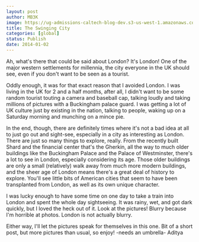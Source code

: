 ```yaml
---
layout: post
author: MB3K
image: https://ug-admissions-caltech-blog-dev.s3-us-west-1.amazonaws.com/old_pictures/caltech_as_it_happens/6a0105349b8251970b019b039bd2b8970d.jpg
title: The Swinging City 
categories: [global]
status: Publish
date: 2014-01-02
---
```


Ah, what's there that could be said about London? It's London! One of the major western settlements for millennia, the city everyone in the UK should see, even if you don't want to be seen as a tourist.

Oddly enough, it was for that exact reason that I avoided London. I was living in the UK for 2 and a half months, after all, I didn't want to be some random tourist touting a camera and baseball cap, talking loudly and taking millions of pictures with a Buckingham palace guard. I was getting a lot of UK culture just by existing in the nation, talking to people, waking up on a Saturday morning and munching on a mince pie.

In the end, though, there are definitely times where it's not a bad idea at all to just go out and sight-see, especially in a city as interesting as London. There are just so many things to explore, really. From the recently built Shard and the financial center that's the Gherkin, all the way to much older buildings like the Buckingham Palace and the Palace of Westminster, there's a lot to see in London, especially considering its age. Those older buildings are only a small (relatively) walk away from much more modern buildings, and the sheer age of London means there's a great deal of history to explore. You'll see little bits of American cities that seem to have been transplanted from London, as well as its own unique character.

I was lucky enough to have some time on one day to take a train into London and spent the whole day sightseeing. It was rainy, wet, and got dark quickly, but I loved the heck out of it. Look at the pictures! Blurry because I'm horrible at photos. London is not actually blurry.

Either way, I'll let the pictures speak for themselves in this one. Bit of a short post, but more pictures than usual, so enjoy!
-needs an umbrella-
Aditya

